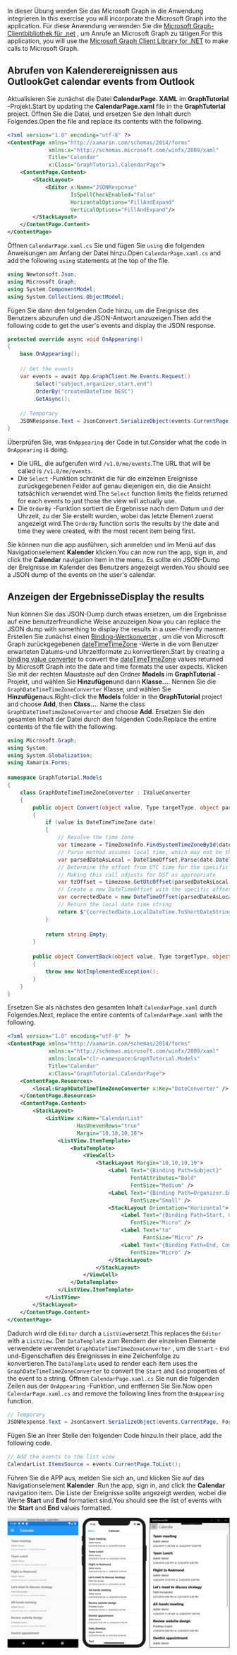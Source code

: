 <!-- markdownlint-disable MD002 MD041 -->

<span data-ttu-id="d236a-101">In dieser Übung werden Sie das Microsoft Graph in die Anwendung integrieren.</span><span class="sxs-lookup"><span data-stu-id="d236a-101">In this exercise you will incorporate the Microsoft Graph into the application.</span></span> <span data-ttu-id="d236a-102">Für diese Anwendung verwenden Sie die [Microsoft Graph-Clientbibliothek für .net](https://github.com/microsoftgraph/msgraph-sdk-dotnet) , um Anrufe an Microsoft Graph zu tätigen.</span><span class="sxs-lookup"><span data-stu-id="d236a-102">For this application, you will use the [Microsoft Graph Client Library for .NET](https://github.com/microsoftgraph/msgraph-sdk-dotnet) to make calls to Microsoft Graph.</span></span>

## <a name="get-calendar-events-from-outlook"></a><span data-ttu-id="d236a-103">Abrufen von Kalenderereignissen aus Outlook</span><span class="sxs-lookup"><span data-stu-id="d236a-103">Get calendar events from Outlook</span></span>

<span data-ttu-id="d236a-104">Aktualisieren Sie zunächst die Datei **CalendarPage. XAML** im **GraphTutorial** -Projekt.</span><span class="sxs-lookup"><span data-stu-id="d236a-104">Start by updating the **CalendarPage.xaml** file in the **GraphTutorial** project.</span></span> <span data-ttu-id="d236a-105">Öffnen Sie die Datei, und ersetzen Sie den Inhalt durch Folgendes.</span><span class="sxs-lookup"><span data-stu-id="d236a-105">Open the file and replace its contents with the following.</span></span>

```xml
<?xml version="1.0" encoding="utf-8" ?>
<ContentPage xmlns="http://xamarin.com/schemas/2014/forms"
             xmlns:x="http://schemas.microsoft.com/winfx/2009/xaml"
             Title="Calendar"
             x:Class="GraphTutorial.CalendarPage">
    <ContentPage.Content>
        <StackLayout>
            <Editor x:Name="JSONResponse"
                    IsSpellCheckEnabled="False"
                    HorizontalOptions="FillAndExpand"
                    VerticalOptions="FillAndExpand"/>
        </StackLayout>
    </ContentPage.Content>
</ContentPage>
```

<span data-ttu-id="d236a-106">Öffnen `CalendarPage.xaml.cs` Sie und fügen Sie `using` die folgenden Anweisungen am Anfang der Datei hinzu.</span><span class="sxs-lookup"><span data-stu-id="d236a-106">Open `CalendarPage.xaml.cs` and add the following `using` statements at the top of the file.</span></span>

```cs
using Newtonsoft.Json;
using Microsoft.Graph;
using System.ComponentModel;
using System.Collections.ObjectModel;
```

<span data-ttu-id="d236a-107">Fügen Sie dann den folgenden Code hinzu, um die Ereignisse des Benutzers abzurufen und die JSON-Antwort anzuzeigen.</span><span class="sxs-lookup"><span data-stu-id="d236a-107">Then add the following code to get the user's events and display the JSON response.</span></span>

```cs
protected override async void OnAppearing()
{
    base.OnAppearing();

    // Get the events
    var events = await App.GraphClient.Me.Events.Request()
        .Select("subject,organizer,start,end")
        .OrderBy("createdDateTime DESC")
        .GetAsync();

    // Temporary
    JSONResponse.Text = JsonConvert.SerializeObject(events.CurrentPage, Formatting.Indented);
}
```

<span data-ttu-id="d236a-108">Überprüfen Sie, was `OnAppearing` der Code in tut.</span><span class="sxs-lookup"><span data-stu-id="d236a-108">Consider what the code in `OnAppearing` is doing.</span></span>

- <span data-ttu-id="d236a-109">Die URL, die aufgerufen wird `/v1.0/me/events`.</span><span class="sxs-lookup"><span data-stu-id="d236a-109">The URL that will be called is `/v1.0/me/events`.</span></span>
- <span data-ttu-id="d236a-110">Die `Select` -Funktion schränkt die für die einzelnen Ereignisse zurückgegebenen Felder auf genau diejenigen ein, die die Ansicht tatsächlich verwendet wird.</span><span class="sxs-lookup"><span data-stu-id="d236a-110">The `Select` function limits the fields returned for each events to just those the view will actually use.</span></span>
- <span data-ttu-id="d236a-111">Die `OrderBy` -Funktion sortiert die Ergebnisse nach dem Datum und der Uhrzeit, zu der Sie erstellt wurden, wobei das letzte Element zuerst angezeigt wird.</span><span class="sxs-lookup"><span data-stu-id="d236a-111">The `OrderBy` function sorts the results by the date and time they were created, with the most recent item being first.</span></span>

<span data-ttu-id="d236a-112">Sie können nun die app ausführen, sich anmelden und im Menü auf das Navigationselement **Kalender** klicken.</span><span class="sxs-lookup"><span data-stu-id="d236a-112">You can now run the app, sign in, and click the **Calendar** navigation item in the menu.</span></span> <span data-ttu-id="d236a-113">Es sollte ein JSON-Dump der Ereignisse im Kalender des Benutzers angezeigt werden.</span><span class="sxs-lookup"><span data-stu-id="d236a-113">You should see a JSON dump of the events on the user's calendar.</span></span>

## <a name="display-the-results"></a><span data-ttu-id="d236a-114">Anzeigen der Ergebnisse</span><span class="sxs-lookup"><span data-stu-id="d236a-114">Display the results</span></span>

<span data-ttu-id="d236a-115">Nun können Sie das JSON-Dump durch etwas ersetzen, um die Ergebnisse auf eine benutzerfreundliche Weise anzuzeigen.</span><span class="sxs-lookup"><span data-stu-id="d236a-115">Now you can replace the JSON dump with something to display the results in a user-friendly manner.</span></span> <span data-ttu-id="d236a-116">Erstellen Sie zunächst einen [Binding-Wertkonverter](/xamarin/xamarin-forms/xaml/xaml-basics/data-binding-basics#binding-value-converters) , um die von Microsoft Graph zurückgegebenen [dateTimeTimeZone](/graph/api/resources/datetimetimezone?view=graph-rest-1.0) -Werte in die vom Benutzer erwarteten Datums-und Uhrzeitformate zu konvertieren.</span><span class="sxs-lookup"><span data-stu-id="d236a-116">Start by creating a [binding value converter](/xamarin/xamarin-forms/xaml/xaml-basics/data-binding-basics#binding-value-converters) to convert the [dateTimeTimeZone](/graph/api/resources/datetimetimezone?view=graph-rest-1.0) values returned by Microsoft Graph into the date and time formats the user expects.</span></span> <span data-ttu-id="d236a-117">Klicken Sie mit der rechten Maustaste auf den Ordner **Models** im **GraphTutorial** -Projekt, und wählen Sie **Hinzufügen**und dann **Klasse...**. Nennen Sie die `GraphDateTimeTimeZoneConverter` Klasse, und wählen Sie **Hinzufügen**aus.</span><span class="sxs-lookup"><span data-stu-id="d236a-117">Right-click the **Models** folder in the **GraphTutorial** project and choose **Add**, then **Class...**. Name the class `GraphDateTimeTimeZoneConverter` and choose **Add**.</span></span> <span data-ttu-id="d236a-118">Ersetzen Sie den gesamten Inhalt der Datei durch den folgenden Code.</span><span class="sxs-lookup"><span data-stu-id="d236a-118">Replace the entire contents of the file with the following.</span></span>

```cs
using Microsoft.Graph;
using System;
using System.Globalization;
using Xamarin.Forms;

namespace GraphTutorial.Models
{
    class GraphDateTimeTimeZoneConverter : IValueConverter
    {
        public object Convert(object value, Type targetType, object parameter, CultureInfo culture)
        {
            if (value is DateTimeTimeZone date)
            {
                // Resolve the time zone
                var timezone = TimeZoneInfo.FindSystemTimeZoneById(date.TimeZone);
                // Parse method assumes local time, which may not be the case
                var parsedDateAsLocal = DateTimeOffset.Parse(date.DateTime);
                // Determine the offset from UTC time for the specific date
                // Making this call adjusts for DST as appropriate
                var tzOffset = timezone.GetUtcOffset(parsedDateAsLocal.DateTime);
                // Create a new DateTimeOffset with the specific offset from UTC
                var correctedDate = new DateTimeOffset(parsedDateAsLocal.DateTime, tzOffset);
                // Return the local date time string
                return $"{correctedDate.LocalDateTime.ToShortDateString()} {correctedDate.LocalDateTime.ToShortTimeString()}";
            }

            return string.Empty;
        }

        public object ConvertBack(object value, Type targetType, object parameter, CultureInfo culture)
        {
            throw new NotImplementedException();
        }
    }
}
```

<span data-ttu-id="d236a-119">Ersetzen Sie als nächstes den gesamten Inhalt `CalendarPage.xaml` durch Folgendes.</span><span class="sxs-lookup"><span data-stu-id="d236a-119">Next, replace the entire contents of `CalendarPage.xaml` with the following.</span></span>

```xml
<?xml version="1.0" encoding="utf-8" ?>
<ContentPage xmlns="http://xamarin.com/schemas/2014/forms"
             xmlns:x="http://schemas.microsoft.com/winfx/2009/xaml"
             xmlns:local="clr-namespace:GraphTutorial.Models"
             Title="Calendar"
             x:Class="GraphTutorial.CalendarPage">
    <ContentPage.Resources>
        <local:GraphDateTimeTimeZoneConverter x:Key="DateConverter" />
    </ContentPage.Resources>
    <ContentPage.Content>
        <StackLayout>
            <ListView x:Name="CalendarList"
                      HasUnevenRows="true"
                      Margin="10,10,10,10">
                <ListView.ItemTemplate>
                    <DataTemplate>
                        <ViewCell>
                            <StackLayout Margin="10,10,10,10">
                                <Label Text="{Binding Path=Subject}"
                                       FontAttributes="Bold"
                                       FontSize="Medium" />
                                <Label Text="{Binding Path=Organizer.EmailAddress.Name}"
                                       FontSize="Small" />
                                <StackLayout Orientation="Horizontal">
                                    <Label Text="{Binding Path=Start, Converter={StaticResource DateConverter}}"
                                       FontSize="Micro" />
                                    <Label Text="to"
                                           FontSize="Micro" />
                                    <Label Text="{Binding Path=End, Converter={StaticResource DateConverter}}"
                                       FontSize="Micro" />
                                </StackLayout>
                            </StackLayout>
                        </ViewCell>
                    </DataTemplate>
                </ListView.ItemTemplate>
            </ListView>
        </StackLayout>
    </ContentPage.Content>
</ContentPage>
```

<span data-ttu-id="d236a-120">Dadurch wird die `Editor` durch a `ListView`ersetzt.</span><span class="sxs-lookup"><span data-stu-id="d236a-120">This replaces the `Editor` with a `ListView`.</span></span> <span data-ttu-id="d236a-121">Der `DataTemplate` zum Rendern der einzelnen Elemente verwendete verwendet `GraphDateTimeTimeZoneConverter` , um die `Start` - `End` und-Eigenschaften des Ereignisses in eine Zeichenfolge zu konvertieren.</span><span class="sxs-lookup"><span data-stu-id="d236a-121">The `DataTemplate` used to render each item uses the `GraphDateTimeTimeZoneConverter` to convert the `Start` and `End` properties of the event to a string.</span></span> <span data-ttu-id="d236a-122">Öffnen `CalendarPage.xaml.cs` Sie nun die folgenden Zeilen aus der `OnAppearing` -Funktion, und entfernen Sie Sie.</span><span class="sxs-lookup"><span data-stu-id="d236a-122">Now open `CalendarPage.xaml.cs` and remove the following lines from the `OnAppearing` function.</span></span>

```cs
// Temporary
JSONResponse.Text = JsonConvert.SerializeObject(events.CurrentPage, Formatting.Indented);
```

<span data-ttu-id="d236a-123">Fügen Sie an ihrer Stelle den folgenden Code hinzu.</span><span class="sxs-lookup"><span data-stu-id="d236a-123">In their place, add the following code.</span></span>

```cs
// Add the events to the list view
CalendarList.ItemsSource = events.CurrentPage.ToList();
```

<span data-ttu-id="d236a-124">Führen Sie die APP aus, melden Sie sich an, und klicken Sie auf das Navigationselement **Kalender** .</span><span class="sxs-lookup"><span data-stu-id="d236a-124">Run the app, sign in, and click the **Calendar** navigation item.</span></span> <span data-ttu-id="d236a-125">Die Liste der Ereignisse sollte angezeigt werden, wobei die Werte **Start** und **End** formatiert sind.</span><span class="sxs-lookup"><span data-stu-id="d236a-125">You should see the list of events with the **Start** and **End** values formatted.</span></span>

![Ein Screenshot der Ereignistabelle](./images/calendar-page.png)
